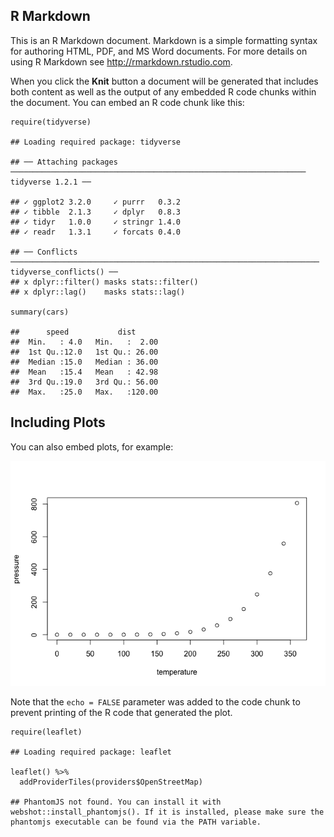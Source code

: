 R Markdown
----------

This is an R Markdown document. Markdown is a simple formatting syntax
for authoring HTML, PDF, and MS Word documents. For more details on
using R Markdown see
<a href="http://rmarkdown.rstudio.com" class="uri">http://rmarkdown.rstudio.com</a>.

When you click the **Knit** button a document will be generated that
includes both content as well as the output of any embedded R code
chunks within the document. You can embed an R code chunk like this:

    require(tidyverse)

    ## Loading required package: tidyverse

    ## ── Attaching packages ────────────────────────────────────────────────────────────────── tidyverse 1.2.1 ──

    ## ✓ ggplot2 3.2.0     ✓ purrr   0.3.2
    ## ✓ tibble  2.1.3     ✓ dplyr   0.8.3
    ## ✓ tidyr   1.0.0     ✓ stringr 1.4.0
    ## ✓ readr   1.3.1     ✓ forcats 0.4.0

    ## ── Conflicts ───────────────────────────────────────────────────────────────────── tidyverse_conflicts() ──
    ## x dplyr::filter() masks stats::filter()
    ## x dplyr::lag()    masks stats::lag()

    summary(cars)

    ##      speed           dist       
    ##  Min.   : 4.0   Min.   :  2.00  
    ##  1st Qu.:12.0   1st Qu.: 26.00  
    ##  Median :15.0   Median : 36.00  
    ##  Mean   :15.4   Mean   : 42.98  
    ##  3rd Qu.:19.0   3rd Qu.: 56.00  
    ##  Max.   :25.0   Max.   :120.00

Including Plots
---------------

You can also embed plots, for example:

![](markdown-test_files/figure-markdown_strict/pressure-1.png)

Note that the `echo = FALSE` parameter was added to the code chunk to
prevent printing of the R code that generated the plot.

    require(leaflet)

    ## Loading required package: leaflet

    leaflet() %>% 
      addProviderTiles(providers$OpenStreetMap)

    ## PhantomJS not found. You can install it with webshot::install_phantomjs(). If it is installed, please make sure the phantomjs executable can be found via the PATH variable.

<!--html_preserve-->

<script type="application/json" data-for="htmlwidget-1a6da235166d968d7372">{"x":{"options":{"crs":{"crsClass":"L.CRS.EPSG3857","code":null,"proj4def":null,"projectedBounds":null,"options":{}}},"calls":[{"method":"addProviderTiles","args":["OpenStreetMap",null,null,{"errorTileUrl":"","noWrap":false,"detectRetina":false}]}]},"evals":[],"jsHooks":[]}</script>
<!--/html_preserve-->
